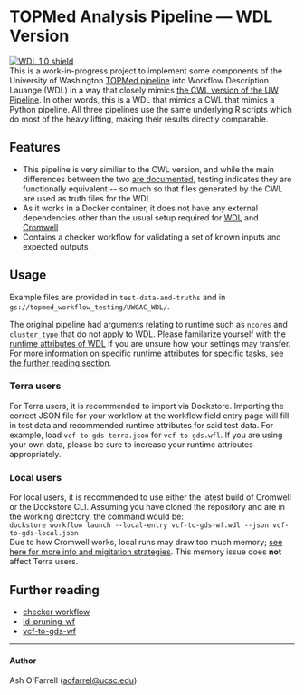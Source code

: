 # TOPMed Analysis Pipeline — WDL Version

[![WDL 1.0 shield](https://img.shields.io/badge/WDL-1.0-lightgrey.svg)](https://github.com/openwdl/wdl/blob/main/versions/1.0/SPEC.md)  
This is a work-in-progress project to implement some components of the University of Washington [TOPMed pipeline](https://github.com/UW-GAC/analysis_pipeline) into Workflow Description Lauange (WDL) in a way that closely mimics [the CWL version of the UW Pipeline](https://github.com/UW-GAC/analysis_pipeline_cwl). In other words, this is a WDL that mimics a CWL that mimics a Python pipeline. All three pipelines use the same underlying R scripts which do most of the heavy lifting, making their results directly comparable.

## Features
* This pipeline is very similiar to the CWL version, and while the main differences between the two [are documented](https://github.com/DataBiosphere/analysis_pipeline_WDL/blob/main/documentation/cwl-vs-wdl.md), testing indicates they are functionally equivalent -- so much so that files generated by the CWL are used as truth files for the WDL   
* As it works in a Docker container, it does not have any external dependencies other than the usual setup required for [WDL](https://software.broadinstitute.org/wdl/documentation/quickstart) and [Cromwell](http://cromwell.readthedocs.io/en/develop/)
* Contains a checker workflow for validating a set of known inputs and expected outputs

## Usage
Example files are provided in `test-data-and-truths` and in `gs://topmed_workflow_testing/UWGAC_WDL/`.  

The original pipeline had arguments relating to runtime such as `ncores` and `cluster_type` that do not apply to WDL. Please familarize yourself with the [runtime attributes of WDL](https://cromwell.readthedocs.io/en/stable/RuntimeAttributes/) if you are unsure how your settings may transfer. For more information on specific runtime attributes for specific tasks, see [the further reading section](https://github.com/DataBiosphere/analysis_pipeline_WDL/main/README.md#further-reading).  
### Terra users
For Terra users, it is recommended to import via Dockstore. Importing the correct JSON file for your workflow at the workflow field entry page will fill in test data and recommended runtime attributes for said test data. For example, load `vcf-to-gds-terra.json` for `vcf-to-gds.wfl`. If you are using your own data, please be sure to increase your runtime attributes appropriately.  
### Local users
For local users, it is recommended to use either the latest build of Cromwell or the Dockstore CLI. Assuming you have cloned the repository and are in the working directory, the command would be:  
`dockstore workflow launch --local-entry vcf-to-gds-wf.wdl --json vcf-to-gds-local.json`  
Due to how Cromwell works, local runs may draw too much memory; [see here for more info and migitation strategies](https://github.com/DataBiosphere/analysis_pipeline_WDL/issues/1). This memory issue does **not** affect Terra users.  

## Further reading
* [checker workflow](https://github.com/DataBiosphere/analysis_pipeline_WDL/blob/main/documentation/checker.md)
* [ld-pruning-wf](https://github.com/DataBiosphere/analysis_pipeline_WDL/blob/main/documentation/ld-pruning-wf.md)
* [vcf-to-gds-wf](https://github.com/DataBiosphere/analysis_pipeline_WDL/blob/main/documentation/vcf-to-gds-wf.md)


------

#### Author
Ash O'Farrell (aofarrel@ucsc.edu)  
